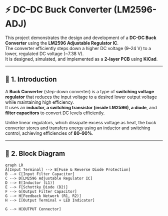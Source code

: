 # ⚡ DC–DC Buck Converter (LM2596-ADJ)

This project demonstrates the design and development of a **DC–DC Buck Converter** using the **LM2596 Adjustable Regulator IC**.  
The converter efficiently steps down a higher DC voltage (9–24 V) to a lower, regulated DC voltage (~7.38 V).  
It is designed, simulated, and implemented as a **2-layer PCB** using **KiCad**.

---

## 🧭 1. Introduction
A **Buck Converter** (step-down converter) is a type of **switching voltage regulator** that reduces the input voltage to a desired lower output voltage while maintaining high efficiency.  
It uses an **inductor, a switching transistor (inside LM2596), a diode**, and **filter capacitors** to convert DC levels efficiently.

Unlike linear regulators, which dissipate excess voltage as heat, the buck converter stores and transfers energy using an inductor and switching control, achieving efficiencies of **80–90%**.

---

## 🧱 2. Block Diagram

```mermaid
graph LR
A[Input Terminal] --> B[Fuse & Reverse Diode Protection]
B --> C[Input Filter Capacitor]
C --> D[LM2596 Adjustable Regulator IC]
D --> E[Inductor (L1)]
E --> F[Schottky Diode (D2)]
F --> G[Output Filter Capacitor]
G --> H[Feedback Network (R1, R2)]
H --> I[Output Terminal + LED Indicator]

G --> H[OUTPUT Connector]
